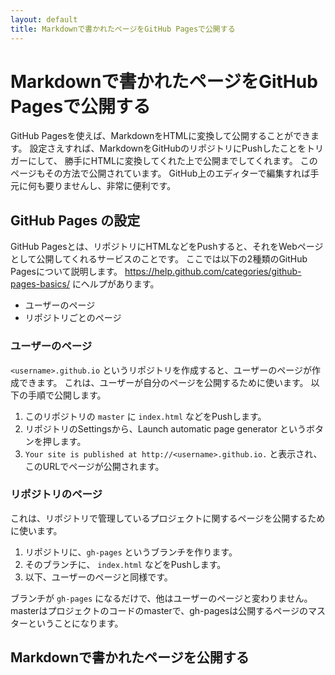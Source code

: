 ```yaml
---
layout: default
title: Markdownで書かれたページをGitHub Pagesで公開する
---
```


# Markdownで書かれたページをGitHub Pagesで公開する

GitHub Pagesを使えば、MarkdownをHTMLに変換して公開することができます。
設定さえすれば、MarkdownをGitHubのリポジトリにPushしたことをトリガーにして、
勝手にHTMLに変換してくれた上で公開までしてくれます。
このページもその方法で公開されています。
GitHub上のエディターで編集すれば手元に何も要りませんし、非常に便利です。


## GitHub Pages の設定

GitHub Pagesとは、リポジトリにHTMLなどをPushすると、それをWebページとして公開してくれるサービスのことです。
ここでは以下の2種類のGitHub Pagesについて説明します。
https://help.github.com/categories/github-pages-basics/ にヘルプがあります。

* ユーザーのページ
* リポジトリごとのページ

### ユーザーのページ

`<username>.github.io` というリポジトリを作成すると、ユーザーのページが作成できます。
これは、ユーザーが自分のページを公開するために使います。
以下の手順で公開します。

1. このリポジトリの `master` に `index.html` などをPushします。
2. リポジトリのSettingsから、Launch automatic page generator というボタンを押します。
3. `Your site is published at http://<username>.github.io.` と表示され、このURLでページが公開されます。


### リポジトリのページ

これは、リポジトリで管理しているプロジェクトに関するページを公開するために使います。

1. リポジトリに、`gh-pages` というブランチを作ります。
2. そのブランチに、 `index.html` などをPushします。
3. 以下、ユーザーのページと同様です。

ブランチが `gh-pages` になるだけで、他はユーザーのページと変わりません。
masterはプロジェクトのコードのmasterで、gh-pagesは公開するページのマスターということになります。


## Markdownで書かれたページを公開する

